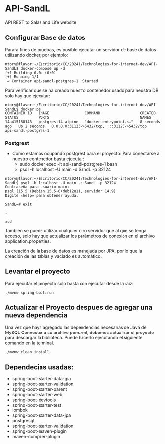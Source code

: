# API-SandL
API REST to Salas and Life website

## Configurar Base de datos

Parara fines de pruebas, es posible ejecutar un servidor de base de datos utilizando docker,
por ejemplo:

```
ntory@flavor:~/Escritorio/CC/20241/Technologies-for-internet-dev/API-SandL$ docker-compose up -d
[+] Building 0.0s (0/0)
[+] Running 1/1
 ✔ Container api-sandl-postgres-1  Started       
```

Para verificar que se ha creado nuestro contenedor usado para neustra DB solo hay que ejecutar:
```                                                                                 5.1s 
ntory@flavor:~/Escritorio/CC/20241/Technologies-for-internet-dev/API-SandL$ docker ps
CONTAINER ID   IMAGE                COMMAND                  CREATED         STATUS         PORTS                                         NAMES
14a415188143   postgres:14-alpine   "docker-entrypoint.s…"   8 seconds ago   Up 2 seconds   0.0.0.0:31123->5432/tcp, :::31123->5432/tcp   api-sandl-postgres-1

```

### Postgrest

- Como estamos ocupando postgrest para el proyecto: Para conectarse a nuestro contenedor basta ejecutar:
	- sudo docker exec -it api-sandl-postgres-1 bash
	- psql -h localhost -U main -d SandL -p 32124
```
ntory@flavor:~/Escritorio/CC/20241/Technologies-for-internet-dev/API-SandL$ psql -h localhost -U main -d SandL -p 32124
Contraseña para usuario main: 
psql (15.5 (Debian 15.5-0+deb12u1), servidor 14.9)
Digite «help» para obtener ayuda.

SandL=# exit
```
	-
```
asd
```

También se puede utilizar cualquier otro servidor que al que se tenga acceso, solo hay que
actualizar los parámetros de conexión en el archivo application.properties.

La creación de la base de datos es manejada por JPA, por lo que la creación de las tablas y vaciado es automático.  

## Levantar el proyecto
Para ejecutar el proyecto solo basta con ejecutar desde la raíz:
```
./mvnw spring-boot:run
```

## Actualizar el Proyecto despues de agregar una nueva dependencia

Una vez que haya agregado las dependencias necesarías de Java de MySQL Connector a su archivo pom.xml, debemos actualizar el proyecto para descargar la biblioteca. Puede hacerlo ejecutando el siguiente comando en la terminal.

```
./mvnw clean install
```

## Dependecias usadas:

- spring-boot-starter-data-jpa
- spring-boot-starter-validation
- spring-boot-starter-parent
- spring-boot-starter-web
- spring-boot-devtools
- spring-boot-starter-test
- lombok
- spring-boot-starter-data-jpa
- postgresql
- spring-boot-starter-validation
- spring-boot-maven-plugin
- maven-compiler-plugin